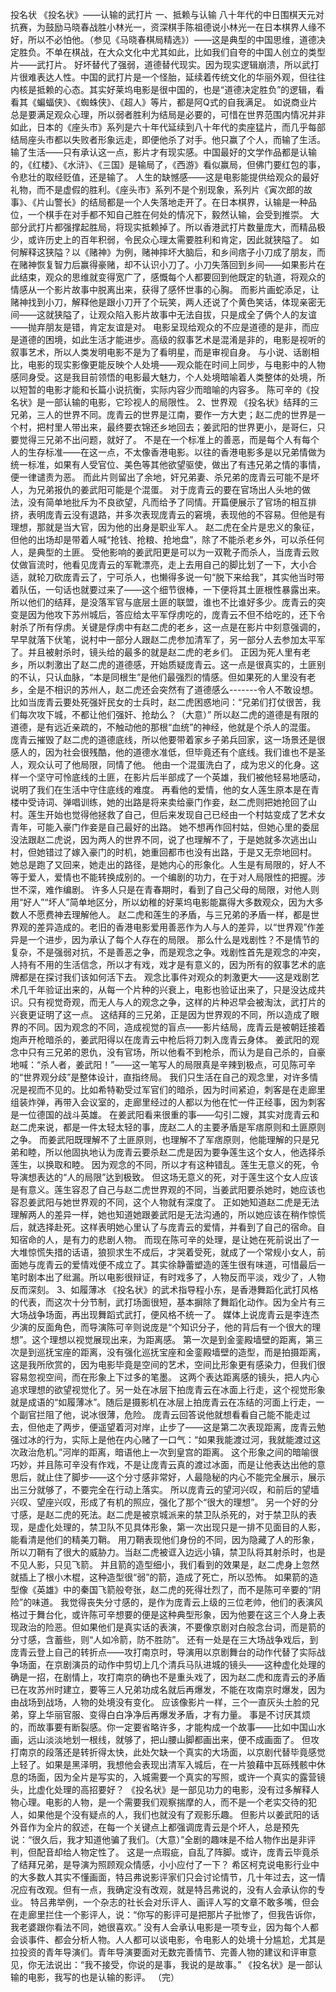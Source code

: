 投名状
  《投名状》——认输的武打片   一、抵赖与认输    八十年代的中日围棋天元对抗赛，为鼓励马晓春战胜小林光一，资深棋手陈祖德说小林光一在日本棋界人缘不好，所以不必怕他。（参见《马晓春棋局精选》）——这是典型的中国思维，道德决定胜负。不单在棋战，在大众文化中尤其如此，比如我们自夸的中国人创立的类型片——武打片。    好坏替代了强弱，道德替代现实。因为现实逻辑崩溃，所以武打片很难表达人性。中国的武打片是一个怪胎，延续着传统文化的华丽外观，但往往内核是抵赖的心态。其实好莱坞电影是很中国的，也是“道德决定胜负”的逻辑，看看其《蝙蝠侠》、《蜘蛛侠》、《超人》等片，都是阿Q式的自我满足。    如说商业片总是要满足观众心理，所以弱者胜利为结局是必要的，可惜在世界范围内情况并非如此，日本的《座头市》系列是六十年代延续到八十年代的卖座猛片，而几乎每部结局座头市都以失败者形象远走，即便他杀了对手。他只赢了个人，而输了生活。    输了生活——只有承认这一点，影片才有现实感。中国最好的文学作品都是认输的，《红楼》、《水浒》、《三国》是输局了，《西游》看似赢局，但佛门要红包的事，令悲壮的取经贬值，还是输了。    人生的缺憾感——这是电影能提供给观众的最好礼物，而不是虚假的胜利。《座头市》系列不是个别现象，系列片《寅次郎的故事》、《片山警长》的结局都是一个人失落地走开了。在日本棋界，认输是一种品位，一个棋手在对手都不知自己胜在何处的情况下，毅然认输，会受到推崇。    大部分武打片都强撑起胜局，将现实抵赖掉了。所以香港武打片数量庞大，而精品极少，或许历史上的百年积弱，令民众心理太需要胜利和肯定，因此就狭隘了。    如何解释这狭隘？以《赌神》为例，赌神摔坏大脑后，和乡间痞子小刀成了朋友，而在赌神恢复智力后赢得豪赌，却不认识小刀了。小刀失落回到乡间——如果影片在此结束，观众的思维就变得宽广了，感慨每个人都要回到他既定的轨道，将观众的情感从一个影片故事中脱离出来，获得了感怀世事的心胸。    而影片画蛇添足，让赌神找到小刀，解释他是跟小刀开了个玩笑，两人还说了个黄色笑话，体现亲密无间——这就狭隘了，让观众陷入影片故事中无法自拔，只是成全了俩个人的友谊——抛弃朋友是错，肯定友谊是对。    电影呈现给观众的不应是道德的是非，而应是道德的困境，如此生活才能进步。高级的叙事艺术是混淆是非的，电影是视听的叙事艺术，所以人类发明电影不是为了看明星，而是审视自身。    与小说、话剧相比，电影的现实影像更能反映个人处境——观众能在时间上同步，与电影中的人物感同身受。这是我目前领悟的电影最大魅力，个人处境暗喻着人类整体的处境，所以短暂的电影才能和长篇小说抗衡，实际内容少而暗喻的内容多。    陈可辛的《投名状》是一部认输的电影，它珍视人的局限性。   2、世界观    《投名状》结拜的三兄弟，三人的世界不同。庞青云的世界是江南，要作一方大吏；赵二虎的世界是一个村，把村里人带出来，最终要衣锦还乡地回去；姜武阳的世界更小，是哥仨，只要觉得三兄弟不出问题，就好了。    不是在一个标准上的善恶，而是每个人有每个人的生存标准——在这一点，不太像香港电影。以往的香港电影多是以兄弟情做为统一标准，如果有人受官位、美色等其他欲望驱使，做出了有违兄弟之情的事情，便一律谴责为恶。    而此片则留出了余地，奸兄弟妻、杀兄弟的庞青云可能不是坏人，为兄弟报仇的姜武阳可能是个混蛋。    对于庞青云的要在官场出人头地的做法，没有简单地批斥为不良欲望，凡而给予了同情。开篇便展示了官场的相互排挤，表明庞青云没有退路，并多次表现庞青云的窘境，表现他的不容易。但他是有理想，那就是当大官，因为他的出身是职业军人。    赵二虎在全片是忠义的象征，但他的出场却是带着人喊“抢钱、抢粮、抢地盘”，除了不能杀老乡外，可以杀任何人，是典型的土匪。    受他影响的姜武阳更是可以为一双靴子而杀人，当庞青云败仗做盲流时，他看见庞青云的军靴漂亮，走上去用自己的脚比划了一下，大小合适，就轮刀砍庞青云了，宁可杀人，也懒得多说一句“脱下来给我”，其实他当时带着队伍，一句话也就要过来了——这个细节很棒，一下便将其土匪根性暴露出来。    所以他们的结拜，是没落军官与底层土匪的联盟，谁也不比谁好多少。庞青云的突变是因为他攻下苏州城后，答应给太平军俘虏吃的，庞青云不但不给吃的，还下令射杀了所有俘虏。关键是俘虏中有赵二虎的老乡，这一点是在影片中刻意强调的，早早就落下伏笔，说村中一部分人跟赵二虎参加清军了，另一部分人去参加太平军了。并且被射杀时，镜头给的最多的就是赵二虎的老乡们。     正因为死人里有老乡，所以刺激出了赵二虎的道德感，开始质疑庞青云。这一点是很真实的，土匪别的不认，只认血脉，“本是同根生”是他们最强烈的情感。但如果死的人里没有老乡，全是不相识的苏州人，赵二虎还会突然有了道德感么-------令人不敢设想。     比如当庞青云要处死强奸民女的士兵时，赵二虎困惑地问：“兄弟们打仗很苦，我们每次攻下城，不都让他们强奸、抢劫么？（大意）”     所以赵二虎的道德是有限的道德，是有远近亲疏的，不触动他的那根“血统”的神经，他就是个杀人的混蛋。     庞青云摧毁了赵二虎的道德底线，所以他要带着家乡子弟兵回家，这一场景还是很感人的，因为社会很残酷，他的道德水准低，但毕竟还有个底线。我们谁也不是圣人，观众认可了他局限，同情了他。     他由一个混蛋洗白了，成为忠义的化身。这样一个坚守可怜底线的土匪，在影片后半部成了一个英雄，我们被他轻易地感动，说明了我们在生活中守住底线的难度。     再看他的爱情，他的女人莲生原本是在青楼中受诗词、弹唱训练，她的出路是将来卖给豪门作妾，赵二虎则把她抢回了山村。莲生开始也觉得他拯救了自己，但后来发现自己已经由一个村姑变成了艺术女青年，可能入豪门作妾是自己最好的出路。     她不想再作回村姑，但她心里的委屈没法跟赵二虎说，因为两人的世界不同，说了也理解不了，于是她就多次逃出山村，但她错过了嫁入豪门的时机，她重回都市也没有出路，于是又无奈地回村。     她总是跑了又回来，她走出的路径，是她内心的形象化。人生是有局限的，好人不等于爱人，爱情也不能转换成别的。一个编剧的功力，在于对人局限性的把握。涉世不深，难作编剧。     许多人只是在青春期时，看到了自己父母的局限，对他人则用“好人”“坏人”简单地区分，所以幼稚的好莱坞电影能赢得大多数观众，因为大多数人不愿费神去理解他人。     赵二虎和莲生的矛盾，与三兄弟的矛盾一样，都是世界观的差异造成的。老旧的香港电影爱用善恶作为人与人的差异，以“世界观”作差异是一个进步，因为承认了每个人存在的局限。    那么什么是戏剧性？不是情节的复杂，不是强弱对抗，不是善恶之争，而是观念之争。戏剧性首先是观念的冲突，人持有不用的生活信念，所以才有戏，戏才是有意义的，因为所有的叙事艺术的底牌都是在探讨我们该如何活下去。    观念比事件对观众的刺激更大——这是戏剧艺术几千年验证出来的，从每一个片种的兴衰上，电影也验证出来了，只是没达成共识。只有视觉奇观，而无人与人的观念之争，这样的片种迟早会被淘汰，武打片的兴衰更证明了这一点。     这结拜的三兄弟，正是因为世界观的不同，所以造成了眼界的不同。因为观念的不同，造成视觉的盲点——影片结局，庞青云是被朝廷接着炮声开枪暗杀的，姜武阳得以在庞青云中枪后将刀刺入庞青云身体。     姜武阳的观念中只有三兄弟的恩仇，没有官场，所以他看不到枪杀，而认为是自己杀的，自豪地喊：“杀人者，姜武阳！”——这一笔写人的局限真是辛辣到极点，可见陈可辛的“世界观分歧”是整体设计，直指终局。    我们只生活在自己的观念里，对许多情况是视而不见的。比如希特勒受过军官们的暗杀，因为时间紧迫，刺客是在走廊里组装炸弹，再带入会议室的，走廊里经过的人都以为他在忙一件正经事，因为刺客是一位德国的战斗英雄。    在姜武阳看来很重的事——勾引二嫂，其实对庞青云和赵二虎来说，都是一件太轻太轻的事，庞赵二人的主要矛盾是军痞原则和土匪原则之争。    而姜武阳既理解不了土匪原则，也理解不了军痞原则，他能理解的只是兄弟和睦，所以他固执地认为庞青云要杀赵二虎是因为要争莲生这个女人，他选择杀莲生，以换取和睦。    因为观念的不同，所以才有这种错乱。莲生无意义的死，令导演想表达的“人的局限”达到极致。    但这场无意义的死，对于莲生这个女人应该是有意义。莲生容忍了自己与赵二虎世界观的不同，当姜武阳要杀她时，她应该也容忍姜武阳与她世界观的不同，这个人物就有深度了。     正如她知道赵二虎是无法理解两人的差异一样，她也知道她跟姜武阳是无法沟通的，所以她应该在稍作惊慌后，就选择赴死。这样表明她心里认了与庞青云的爱情，并看到了自己的宿命。自知宿命的人，是有力的悲剧人物。     而现在陈可辛的处理，是让她在死前说出了一大堆惊慌失措的话语，狼狈求生不成后，才哭着受死，就成了一个常规小女人，前面她与庞青云的爱情戏便不成立了。其实徐静蕾塑造的莲生很有味道，可惜最后一笔时剧本出了纰漏。所以电影很辩证，有时戏多了，人物反而平淡，戏少了，人物反而深刻。   3、如履薄冰      《投名状》的武术指导程小东，是香港舞蹈化武打风格的代表，而这次十分节制，武打场面很短，基本摒除了舞蹈化动作。因为全片有三大场战争场面，再出现舞蹈式武打，便风格不统一了。    媒体上说庞青云是李连杰少演的反面角色，而导演陈可辛则说庞是“个知识分子，他的背后有一个很大的理想”。这个理想以视觉展现出来，为距离感。    第一次是到金銮殿墙壁的距离，第三次是到巡抚宝座的距离，没有强化巡抚宝座和金銮殿墙壁的造型，而是拍摄距离，这是我所欣赏的，因为电影毕竟是空间的艺术，空间比形象更有感染力，但我们很容易忽视空间，而在形象上下过多的笔墨。    这两个表达距离感的镜头，把人内心追求理想的欲望视觉化了。另一处在冰层下拍庞青云在冰面上行走，这个视觉形象就是成语的“如履薄冰”。随后是摄影机在冰层上拍庞青云在冻结的河面上行走，一个副官拦阻了他，说冰很薄，危险。     庞青云回答说他就想看看自己能不能走过去，但他走了两步，便遥望着河对岸，止步了——这是第二次表现距离，庞青云勉强过冰的行为，实际上是他在内心赌了一口气：“如果我能渡过河，我就能渡过这次政治危机。”河岸的距离，暗语他上一次到皇宫的距离。     这个形象之间的暗喻很巧妙，并且陈可辛没有作戏，不是让庞青云真的渡过冰面，而是让他表达出他的意思后，就止住了脚步——这个分寸感非常好，人最隐秘的内心不能完全展示，展示出三分就够了，不要完全在行动上落实。     所以庞青云的望河兴叹，和前后的望墙兴叹、望座兴叹，形成了有机的照应，强化了那个“很大的理想”。     另一个好的分寸感，是赵二虎的死法。赵二虎是被京城派来的禁卫队杀死的，对于禁卫队的表现，是虚化处理的，禁卫队不见具体形象，第一次出现只是一排不见面目的人影，能看清是他们的精美刀鞘。    用刀鞘表现他们身份的不同，因为隐藏了人的形象，所以刀鞘有了很大的威胁力。当赵二虎被诓入边远小镇，禁卫队将其射杀时，也是不见人影，只见飞箭。  并且箭的造型细小，我们看到的效果是，赵二虎身上忽然就插上了根小木棍，这种造型很“弱”的箭，造成了死亡，所以恐怖。    如果箭的造型像《英雄》中的秦国飞箭般夸张，赵二虎的死得壮烈了，而不是陈可辛要的“阴险”的味道。    我觉得丧失分寸感的，是作为庞青云上级的三位老帅，他们的表演风格过于舞台化，或许陈可辛想要的便是这种典型形象，因为他要在这三个人身上表现政治的险恶。但如果他们是真实话的表演，不要像京剧对白般念台词，而是箭的分寸感，含蓄些，则“人如冷箭，防不胜防”。     还有一处是在三大场战争戏后，到庞青云登上自己的转折点——攻打南京时，导演用以京剧舞台的动作代替了实际战争场面，在京剧演员的动作中剪切上几个清兵马队进城的镜头——这种虚化处理的确是一招，在剧情上，攻打南京的确也不是重头戏了，因为赵二虎和庞青云的矛盾已在攻苏州时建立，要等三人兄弟功成名就后再爆发，不能在攻南京时爆发，因为由战场到战场，人物的处境没有变化。       应该像影片一样，三个一直灰头土脸的兄弟，穿上华丽官服、变得白白净净后再爆发矛盾，才有力量。     事是不讨厌其烦的，而故事要有断裂感。你一定要省略许多，才能构成一个故事——比如中国山水画，远山淡淡地划一根线，就够了，把山腰山脚都画出来，便不成画面了。     但攻打南京的段落还是转折得太快，此处欠缺一个真实的大场面，以京剧代替毕竟感觉上轻了。如果是黑泽明，我想他会表现出清军入城后，在一片狼藉中瓦砾残骸中休息的场面，因为全片是写实的，入城需要一个真实的写照，或许一个真实的露营镜头，比虚化处理的高招要好？    《投名状》是一部见功力的电影，没有过多解释人物心理。电影的人物，是一个需要我们观察揣摩的人，而不是一个老实交待的犯人，如果他是个没有疑点的人，我们也就没有了观影乐趣。     但影片以姜武阳的话外音作为全片的叙述，在每一个关键点上都强调庞青云是个坏人，总是预先说：“很久后，我才知道他骗了我们。（大意）”全剧的趣味是不给人物作出是非评判，但配音却给人物定性了。     这是一点瑕疵，自乱了阵脚。或许，庞青云毕竟杀了结拜兄弟，是导演为照顾观众情感，小小应付了一下？     希区柯克说电影行业中的大多数人其实不懂画面，特吕弗说影评家们只会讨论情节，几十年过去，这一情况应有改观。但有一点，我确定没有改观，就是特吕弗说的，没有人会承认你的专业。    特吕弗举例，一个杂志的社长会对乐评人、画评人写的文章不敢多嘴，但会在走廊里拦住一个影评人，说：“你写的影评可是把那片子批惨了，但我告诉你，我老婆跟你看法不同，她很喜欢。”     没有人会承认电影是一项专业，因为每个人都会谈事件、都会分析人物。人人都可以谈电影，令电影人的处境十分尴尬，尤其是拉投资的青年导演们。青年导演要面对无数完善情节、完善人物的建议和评审意见，你无法说出：“我不接受，你说的是事，我说的是故事。”    《投名状》是一部认输的电影，我写的也是认输的影评。   （完）     

